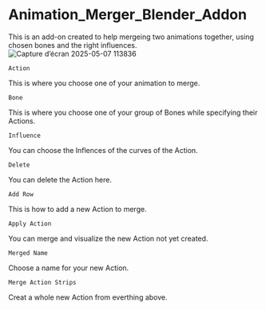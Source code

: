 # Animation_Merger_Blender_Addon
This is an add-on created to help mergeing two animations together, using chosen bones and the right influences. 
![Capture d’écran 2025-05-07 113836](https://github.com/user-attachments/assets/2db8410f-a17a-4169-b981-801a28c37e9d)

````
Action
````
This is where you choose one of your animation to merge.

````
Bone
````
This is where you choose one of your group of Bones while specifying their Actions.

````
Influence
````
You can choose the Inflences of the curves of the Action.

````
Delete
````
You can delete the Action here.

````
Add Row
````
This is how to add a new Action to merge.

````
Apply Action
````
You can merge and visualize the new Action not yet created.

````
Merged Name
````
Choose a name for your new Action.

````
Merge Action Strips
````
Creat a whole new Action from everthing above. 
